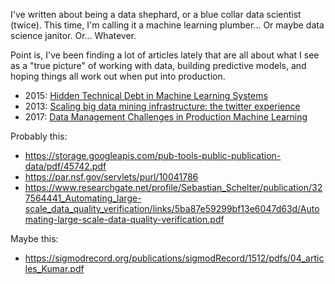 I've written about being a data shephard, or a blue collar data scientist (twice).  This
time, I'm calling it a machine learning plumber... Or maybe data science janitor.  Or... Whatever.

Point is, I've been finding a lot of articles lately that are all about what I see
as a "true picture" of working with data, building predictive models, and hoping things all
work out when put into production.


* 2015: [Hidden Technical Debt in Machine Learning Systems](http://papers.nips.cc/paper/5656-hidden-technical-debt-in-machine-learning-systems.pdf)
* 2013: [Scaling big data mining infrastructure: the twitter experience](http://citeseerx.ist.psu.edu/viewdoc/download?doi=10.1.1.728.2&rep=rep1&type=pdf)
* 2017: [Data Management Challenges in Production Machine Learning](http://delivery.acm.org/10.1145/3060000/3054782/p1723-polyzotis.pdf?ip=65.209.105.194&id=3054782&acc=OA&key=4D4702B0C3E38B35%2E4D4702B0C3E38B35%2E4D4702B0C3E38B35%2E5945DC2EABF3343C&__acm__=1561500024_105537b1a6dedcc6e5038b8d569748e7)

Probably this:
* https://storage.googleapis.com/pub-tools-public-publication-data/pdf/45742.pdf
* https://par.nsf.gov/servlets/purl/10041786
* https://www.researchgate.net/profile/Sebastian_Schelter/publication/327564441_Automating_large-scale_data_quality_verification/links/5ba87e59299bf13e6047d63d/Automating-large-scale-data-quality-verification.pdf


Maybe this:
* https://sigmodrecord.org/publications/sigmodRecord/1512/pdfs/04_articles_Kumar.pdf
